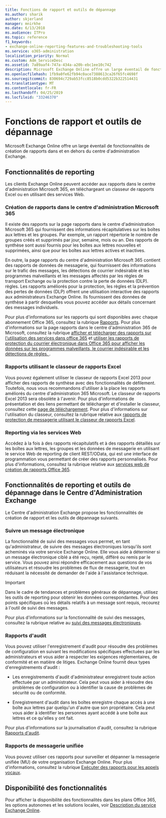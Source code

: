 ```yaml
---
title: Fonctions de rapport et outils de dépannage
ms.author: sharik
author: skjerland
manager: mnirkhe
ms.date: 6/13/2018
ms.audience: ITPro
ms.topic: reference
f1_keywords:
- exchange-online-reporting-features-and-troubleshooting-tools
ms.service: o365-administration
localization_priority: Normal
ms.custom: Adm_ServiceDesc
ms.assetid: 7a89aaf4-747a-434a-a20b-ebc1ee10c742
description: Microsoft Exchange Online offre un large éventail de fonctionnalités de création de rapports dans et en dehors du centre d'administration Exchange.
ms.openlocfilehash: 1fb9a0fe62fb94c0ace7388613ca26f65fc4698f
ms.sourcegitcommit: 830694c729ab53fcc8518b0cdd5322b322514431
ms.translationtype: MT
ms.contentlocale: fr-FR
ms.lasthandoff: 04/25/2019
ms.locfileid: "33246370"
---
```

# <a name="reporting-features-and-troubleshooting-tools"></a>Fonctions de rapport et outils de dépannage

Microsoft Exchange Online offre un large éventail de fonctionnalités de création de rapports dans et en dehors du centre d'administration Exchange.
  
## <a name="reporting-features"></a>Fonctionnalités de reporting

Les clients Exchange Online peuvent accéder aux rapports dans le centre d'administration Microsoft 365, en téléchargeant un classeur de rapports Excel ou en utilisant des services Web.
  
### <a name="reporting-in-the-microsoft-365-admin-center"></a>Création de rapports dans le centre d'administration Microsoft 365

Il existe des rapports sur la page rapports dans le centre d'administration Microsoft 365 qui fournissent des informations récapitulatives sur les boîtes aux lettres et les groupes. Par exemple, un rapport répertorie le nombre de groupes créés et supprimés par jour, semaine, mois ou an. Des rapports de synthèse sont aussi fournis pour les boîtes aux lettres nouvelles et supprimées, ainsi que pour les boîtes aux lettres actives et inactives. 
  
En outre, la page rapports du centre d'administration Microsoft 365 contient des rapports de données de messagerie, qui fournissent des informations sur le trafic des messages, les détections de courrier indésirable et les programmes malveillants et les messages affectés par les règles de transport Exchange ou la protection contre la perte de données (DLP). règles. Les rapports améliorés pour la protection, les règles et la prévention des pertes de données (DLP) offrent une utilisation interactive des rapports aux administrateurs Exchange Online. Ils fournissent des données de synthèse à partir desquelles vous pouvez accéder aux détails concernant des messages individuels.
  
Pour plus d'informations sur les rapports qui sont disponibles avec chaque abonnement Office 365, consultez la rubrique [Rapports](../office-365-platform-service-description/reports.md). Pour plus d'informations sur la page rapports dans le centre d'administration 365 de Microsoft, consultez la rubrique [afficher et télécharger des rapports sur l'utilisation des services dans office 365](https://go.microsoft.com/fwlink/p/?LinkId=401187) et [utiliser les rapports de protection du courrier électronique dans Office 365 pour afficher les données sur les programmes malveillants, le courrier indésirable et les détections de règles. ](https://go.microsoft.com/fwlink/p/?LinkID=401102).
  
### <a name="reporting-using-the-excel-reporting-workbook"></a>Rapports utilisant le classeur de rapports Excel

Vous pouvez également utiliser le classeur de rapports Excel 2013 pour afficher des rapports de synthèse avec des fonctionnalités de défilement. Toutefois, nous vous recommandons d'utiliser à la place les rapports améliorés du centre d'administration 365 Microsoft. Le classeur de rapports Excel 2013 sera obsolète à l'avenir. Pour plus d'informations de présentation et des liens permettant de télécharger et d'installer le classeur, consultez cette [page de téléchargement](https://go.microsoft.com/fwlink/p/?LinkId=271776). Pour plus d'informations sur l'utilisation du classeur, consultez la rubrique relative aux [rapports de protection de messagerie utilisant le classeur de rapports Excel](https://go.microsoft.com/fwlink/p/?LinkId=285211). 
  
### <a name="reporting-using-web-services"></a>Reporting via les services Web

Accédez à la fois à des rapports récapitulatifs et à des rapports détaillés sur les boîtes aux lettres, les groupes et les données de messagerie en utilisant le service Web de reporting de client REST/OData, qui est une interface de programmation vous permettant de créer des rapports personnalisés. Pour plus d'informations, consultez la rubrique relative aux [services web de création de rapports Office 365](https://go.microsoft.com/fwlink/p/?LinkId=287041).
  
## <a name="reporting-features-and-troubleshooting-tools-in-the-eac"></a>Fonctionnalités de reporting et outils de dépannage dans le Centre d'Administration Exchange

Le Centre d'administration Exchange propose les fonctionnalités de création de rapport et les outils de dépannage suivants.
  
### <a name="trace-an-email-message"></a>Suivre un message électronique

La fonctionnalité de suivi des messages vous permet, en tant qu'administrateur, de suivre des messages électroniques lorsqu'ils sont acheminés via votre service Exchange Online. Elle vous aide à déterminer si un message électronique ciblé a été reçu, rejeté, différé ou remis par le service. Vous pouvez ainsi répondre efficacement aux questions de vos utilisateurs et résoudre les problèmes de flux de messagerie, tout en réduisant la nécessité de demander de l'aide à l'assistance technique.
  
> [!IMPORTANT]
> Dans le cadre de tendances et problèmes généraux de dépannage, utilisez les outils de reporting pour obtenir les données correspondantes. Pour des points spécifiques où les détails relatifs à un message sont requis, recourez à l'outil de suivi des messages. 
  
Pour plus d'informations sur la fonctionnalité de suivi des messages, consultez la rubrique relative au [suivi des messages électroniques](https://go.microsoft.com/fwlink/p/?LinkId=271777).
  
### <a name="auditing-reports"></a>Rapports d'audit

Vous pouvez utiliser l'enregistrement d'audit pour résoudre des problèmes de configuration en suivant les modifications spécifiques effectuées par les administrateurs et vous aider à respecter les exigences réglementaires, de conformité et en matière de litiges. Exchange Online fournit deux types d'enregistrements d'audit :
  
- Les enregistrements d'audit d'administrateur enregistrent toute action effectuée par un administrateur. Cela peut vous aider à résoudre des problèmes de configuration ou à identifier la cause de problèmes de sécurité ou de conformité. 
    
- Enregistrement d'audit dans les boîtes enregistre chaque accès à une boîte aux lettres par quelqu'un d'autre que son propriétaire. Cela peut vous aider à identifier les personnes ayant accédé à une boîte aux lettres et ce qu'elles y ont fait. 
    
Pour plus d'informations sur la journalisation d'audit, consultez la rubrique [Rapports d'audit](https://go.microsoft.com/fwlink/p/?LinkId=271779).
  
### <a name="unified-messaging-reports"></a>Rapports de messagerie unifiée

Vous pouvez utiliser ces rapports pour surveiller et dépanner la messagerie unifiée (MU) de votre organisation Exchange Online. Pour plus d'informations, consultez la rubrique [Exécuter des rapports pour les appels vocaux](https://go.microsoft.com/fwlink/p/?LinkId=287042).
  
## <a name="feature-availability"></a>Disponibilité des fonctionnalités

Pour afficher la disponibilité des fonctionnalités dans les plans Office 365, les options autonomes et les solutions locales, voir [Description du service Exchange Online](exchange-online-service-description.md).
  

